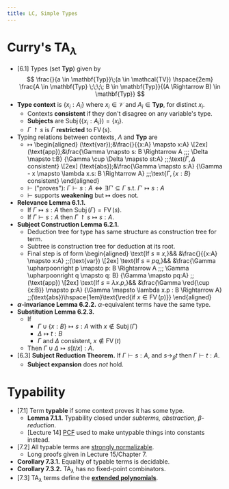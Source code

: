 ```yaml
---
title: LC, Simple Types
---
```


# Curry's $\text{TA}_\lambda$

* [6.1] Types (set $\mathbf{Typ}$) given by
$$
\frac{}{a \in \mathbf{Typ}}\;(a \in \mathcal{TV})
\hspace{2em}
\frac{A \in \mathbf{Typ} \;\;\;\; B \in \mathbf{Typ}}{(A \Rightarrow B) \in
\mathbf{Typ}}
$$
* **Type context** is $\{ x_i : A_i \}$ where $x_i \in \mathcal V$ and
  $A_i \in \mathbf{Typ}$, for distinct $x_i$.
	* Contexts **consistent** if they don't disagree on any variable's type.
	* **Subjects** are $\operatorname{Subj}(\{x_i : A_i\}) = \{x_i\}$.
	* $\Gamma \upharpoonright s$ is $\Gamma$ **restricted** to
	  $\operatorname{FV}(s)$.
* Typing relations between contexts, $\Lambda$ and $\mathbf{Typ}$ are
	* $\mapsto$
\begin{aligned}
(\text{var})\;&\frac{}{\{x:A\} \mapsto x:A} \\[2ex]
(\text{app})\;&\frac{\Gamma \mapsto s: B \Rightarrow A \;\;\;
	\Delta \mapsto t:B}
	{\Gamma \cup \Delta \mapsto st:A}
	\;\;\;\text{$\Gamma, \Delta$ consistent} \\[2ex]
(\text{abs})\;&\frac{\Gamma \mapsto s:A}
	{\Gamma - x \mapsto \lambda x.s: B \Rightarrow A}
	\;\;\;\text{$\Gamma, \{x:B\}$ consistent}
\end{aligned}
	* $\vdash$ ("proves"):
	  $\Gamma \vdash s:A \iff \exists \Gamma' \subseteq \Gamma \text{ s.t. }
	  \Gamma' \mapsto s:A$
	* $\vdash$ supports **weakening** but $\mapsto$ does not.
* **Relevance Lemma 6.1.1.**
	* If $\Gamma \mapsto s:A$ then
	  $\operatorname{Subj}(\Gamma) = \operatorname{FV}(s)$.
	* If $\Gamma \vdash s:A$ then $\Gamma \upharpoonright s \mapsto s:A$.
* **Subject Construction Lemma 6.2.1.**
	* Deduction tree for type has same structure as construction tree for term.
	* Subtree is construction tree for deduction at its root.
	* Final step is of form
\begin{aligned}
\text{If $s \equiv x$,}&&
	&\frac{}{\{x:A\} \mapsto x:A} \;\;(\text{var}) \\[2ex]
\text{If $s \equiv pq$,}&&
	&\frac{\Gamma \upharpoonright p \mapsto p: B \Rightarrow A
		\;\;\;
		\Gamma \upharpoonright q \mapsto q: B}
		{\Gamma \mapsto pq:A} \;\;(\text{app}) \\[2ex]
\text{If $s \equiv \lambda x.p$,}&&
	&\frac{\Gamma \red{\cup \{x:B\}} \mapsto p:A}
		{\Gamma \mapsto \lambda x.p : B \Rightarrow A}
		\;\;(\text{abs})\hspace{1em}\text{\red{if $x \in \operatorname{FV}(p)$}}
\end{aligned}
* **$\alpha$-invariance Lemma 6.2.2.** $\alpha$-equivalent terms have the same
  type.
* **Substitution Lemma 6.2.3.**
	* If
		* $\Gamma \cup \{x:B\} \mapsto s:A$ with
		  $x \notin \operatorname{Subj}(\Gamma)$
		* $\Delta \mapsto t:B$
		* $\Gamma$ and $\Delta$ consistent, $x \notin \operatorname{FV}(t)$
	* Then $\Gamma \cup \Delta \mapsto s[t/x] : A$.
* [6.3] **Subject Reduction Theorem.**
  If $\Gamma \vdash s:A$, and $s \to_\beta t$ then $\Gamma \vdash t:A$.
	* **Subject expansion** does *not* hold.

# Typability

* [7.1] Term **typable** if some context proves it has some type.
	* **Lemma 7.1.1.** Typability closed under *subterms, abstraction,
	  $\beta$-reduction*.
	* [Lecture 14]
	  [PCF](https://en.wikipedia.org/wiki/Programming_Computable_Functions) used
	  to make untypable things into constants instead.
* [7.2] All typable terms are [strongly normalizable](nf.html#normal-forms).
	* Long proofs given in Lecture 15/Chapter 7.
* **Corollary 7.3.1.** Equality of typable terms is decidable.
* **Corollary 7.3.2.** $\text{TA}_\lambda$ has no fixed-point combinators.
* [7.3] $\text{TA}_\lambda$ terms define the [**extended
  polynomials**](https://arxiv.org/pdf/cs/0701022.pdf).
